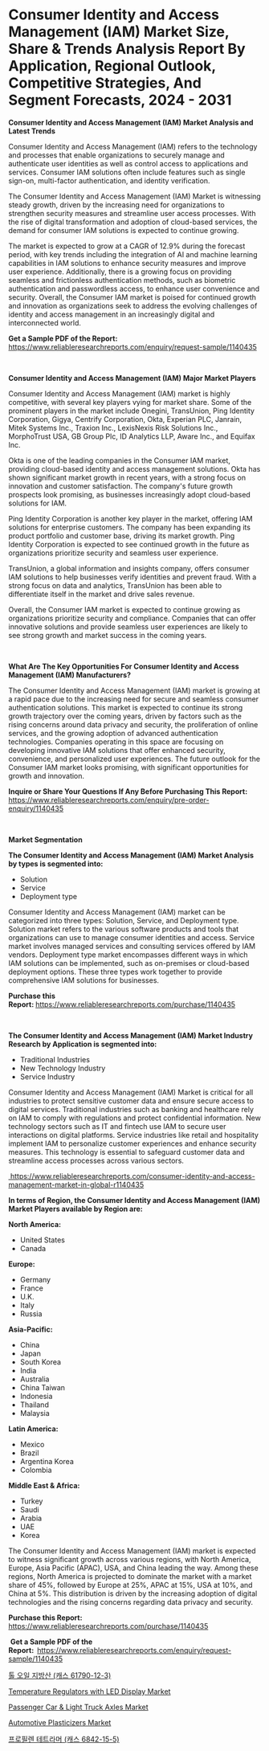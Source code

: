 <p><h1>Consumer Identity and Access Management (IAM) Market Size, Share & Trends Analysis Report By Application, Regional Outlook, Competitive Strategies, And Segment Forecasts, 2024 - 2031</h1></p><p><strong>Consumer Identity and Access Management (IAM) Market Analysis and Latest Trends</strong></p>
<p><p>Consumer Identity and Access Management (IAM) refers to the technology and processes that enable organizations to securely manage and authenticate user identities as well as control access to applications and services. Consumer IAM solutions often include features such as single sign-on, multi-factor authentication, and identity verification.</p><p>The Consumer Identity and Access Management (IAM) Market is witnessing steady growth, driven by the increasing need for organizations to strengthen security measures and streamline user access processes. With the rise of digital transformation and adoption of cloud-based services, the demand for consumer IAM solutions is expected to continue growing.</p><p>The market is expected to grow at a CAGR of 12.9% during the forecast period, with key trends including the integration of AI and machine learning capabilities in IAM solutions to enhance security measures and improve user experience. Additionally, there is a growing focus on providing seamless and frictionless authentication methods, such as biometric authentication and passwordless access, to enhance user convenience and security. Overall, the Consumer IAM market is poised for continued growth and innovation as organizations seek to address the evolving challenges of identity and access management in an increasingly digital and interconnected world.</p></p>
<p><strong>Get a Sample PDF of the Report:&nbsp;</strong> <a href="https://www.reliableresearchreports.com/enquiry/request-sample/1140435">https://www.reliableresearchreports.com/enquiry/request-sample/1140435</a></p>
<p>&nbsp;</p>
<p><strong>Consumer Identity and Access Management (IAM) Major Market Players</strong></p>
<p><p>Consumer Identity and Access Management (IAM) market is highly competitive, with several key players vying for market share. Some of the prominent players in the market include Onegini, TransUnion, Ping Identity Corporation, Gigya, Centrify Corporation, Okta, Experian PLC, Janrain, Mitek Systems Inc., Traxion Inc., LexisNexis Risk Solutions Inc., MorphoTrust USA, GB Group Plc, ID Analytics LLP, Aware Inc., and Equifax Inc.</p><p>Okta is one of the leading companies in the Consumer IAM market, providing cloud-based identity and access management solutions. Okta has shown significant market growth in recent years, with a strong focus on innovation and customer satisfaction. The company's future growth prospects look promising, as businesses increasingly adopt cloud-based solutions for IAM.</p><p>Ping Identity Corporation is another key player in the market, offering IAM solutions for enterprise customers. The company has been expanding its product portfolio and customer base, driving its market growth. Ping Identity Corporation is expected to see continued growth in the future as organizations prioritize security and seamless user experience.</p><p>TransUnion, a global information and insights company, offers consumer IAM solutions to help businesses verify identities and prevent fraud. With a strong focus on data and analytics, TransUnion has been able to differentiate itself in the market and drive sales revenue.</p><p>Overall, the Consumer IAM market is expected to continue growing as organizations prioritize security and compliance. Companies that can offer innovative solutions and provide seamless user experiences are likely to see strong growth and market success in the coming years.</p></p>
<p>&nbsp;</p>
<p><strong>What Are The Key Opportunities For Consumer Identity and Access Management (IAM) Manufacturers?</strong></p>
<p><p>The Consumer Identity and Access Management (IAM) market is growing at a rapid pace due to the increasing need for secure and seamless consumer authentication solutions. This market is expected to continue its strong growth trajectory over the coming years, driven by factors such as the rising concerns around data privacy and security, the proliferation of online services, and the growing adoption of advanced authentication technologies. Companies operating in this space are focusing on developing innovative IAM solutions that offer enhanced security, convenience, and personalized user experiences. The future outlook for the Consumer IAM market looks promising, with significant opportunities for growth and innovation.</p></p>
<p><strong>Inquire or Share Your Questions If Any Before Purchasing This Report:</strong> <a href="https://www.reliableresearchreports.com/enquiry/pre-order-enquiry/1140435">https://www.reliableresearchreports.com/enquiry/pre-order-enquiry/1140435</a></p>
<p>&nbsp;</p>
<p><strong>Market Segmentation</strong></p>
<p><strong>The Consumer Identity and Access Management (IAM) Market Analysis by types is segmented into:</strong></p>
<p><ul><li>Solution</li><li>Service</li><li>Deployment type</li></ul></p>
<p><p>Consumer Identity and Access Management (IAM) market can be categorized into three types: Solution, Service, and Deployment type. Solution market refers to the various software products and tools that organizations can use to manage consumer identities and access. Service market involves managed services and consulting services offered by IAM vendors. Deployment type market encompasses different ways in which IAM solutions can be implemented, such as on-premises or cloud-based deployment options. These three types work together to provide comprehensive IAM solutions for businesses.</p></p>
<p><strong>Purchase this Report:&nbsp;</strong><a href="https://www.reliableresearchreports.com/purchase/1140435">https://www.reliableresearchreports.com/purchase/1140435</a></p>
<p>&nbsp;</p>
<p><strong>The Consumer Identity and Access Management (IAM) Market Industry Research by Application is segmented into:</strong></p>
<p><ul><li>Traditional Industries</li><li>New Technology Industry</li><li>Service Industry</li></ul></p>
<p><p>Consumer Identity and Access Management (IAM) Market is critical for all industries to protect sensitive customer data and ensure secure access to digital services. Traditional industries such as banking and healthcare rely on IAM to comply with regulations and protect confidential information. New technology sectors such as IT and fintech use IAM to secure user interactions on digital platforms. Service industries like retail and hospitality implement IAM to personalize customer experiences and enhance security measures. This technology is essential to safeguard customer data and streamline access processes across various sectors.</p></p>
<p><a href="https://www.reliableresearchreports.com/consumer-identity-and-access-management-market-in-global-r1140435">&nbsp;https://www.reliableresearchreports.com/consumer-identity-and-access-management-market-in-global-r1140435</a></p>
<p><strong>In terms of Region, the Consumer Identity and Access Management (IAM) Market Players available by Region are:</strong></p>
<p>
    <p> <strong> North America: </strong>
        <ul>
            <li>United States</li>
            <li>Canada</li>
        </ul>
        </p> 
    <p> <strong> Europe: </strong>
        <ul>
            <li>Germany</li>
            <li>France</li>
            <li>U.K.</li>
            <li>Italy</li>
            <li>Russia</li>
        </ul>
        </p> 
    <p> <strong> Asia-Pacific: </strong>
        <ul>
            <li>China</li>
            <li>Japan</li>
            <li>South Korea</li>
            <li>India</li>
            <li>Australia</li>
            <li>China Taiwan</li>
            <li>Indonesia</li>
            <li>Thailand</li>
            <li>Malaysia</li>
        </ul>
        </p> 
    <p> <strong> Latin America: </strong>
        <ul>
            <li>Mexico</li>
            <li>Brazil</li>
            <li>Argentina Korea</li>
            <li>Colombia</li>
        </ul>
        </p> 
    <p> <strong> Middle East & Africa: </strong>
        <ul>
            <li>Turkey</li>
            <li>Saudi</li>
            <li>Arabia</li>
            <li>UAE</li>
            <li>Korea</li>
        </ul>
    </p>
    </p>
<p><p>The Consumer Identity and Access Management (IAM) market is expected to witness significant growth across various regions, with North America, Europe, Asia Pacific (APAC), USA, and China leading the way. Among these regions, North America is projected to dominate the market with a market share of 45%, followed by Europe at 25%, APAC at 15%, USA at 10%, and China at 5%. This distribution is driven by the increasing adoption of digital technologies and the rising concerns regarding data privacy and security.</p></p>
<p><strong>Purchase this Report: </strong><a href="https://www.reliableresearchreports.com/purchase/1140435">https://www.reliableresearchreports.com/purchase/1140435</a></p>
<p>&nbsp;<strong>Get a Sample PDF of the Report:&nbsp;&nbsp;</strong><a href="https://www.reliableresearchreports.com/enquiry/request-sample/1140435">https://www.reliableresearchreports.com/enquiry/request-sample/1140435</a></p>
<p><strong></strong></p>
<p><p><a href="https://github.com/vsr06p4p49/Market-Research-Report-List-2/blob/main/1336968102122.md">톨 오일 지방산 (캐스 61790-12-3)</a></p><p><a href="https://issuu.com/reportprime-2/docs/temperature-regulators-with-led-display-market-siz">Temperature Regulators with LED Display Market</a></p><p><a href="https://github.com/dimitrishawkinswaynenp91rgz/Market-Research-Report-List-2/blob/main/passenger-car-light-truck-axles-market.md">Passenger Car & Light Truck Axles Market</a></p><p><a href="https://github.com/gladysalidde/Market-Research-Report-List-1/blob/main/automotive-plasticizers-market.md">Automotive Plasticizers Market</a></p><p><a href="https://github.com/oajzkywllm460/Market-Research-Report-List-2/blob/main/6191662102121.md">프로필렌 테트라머 (캐스 6842-15-5)</a></p></p>